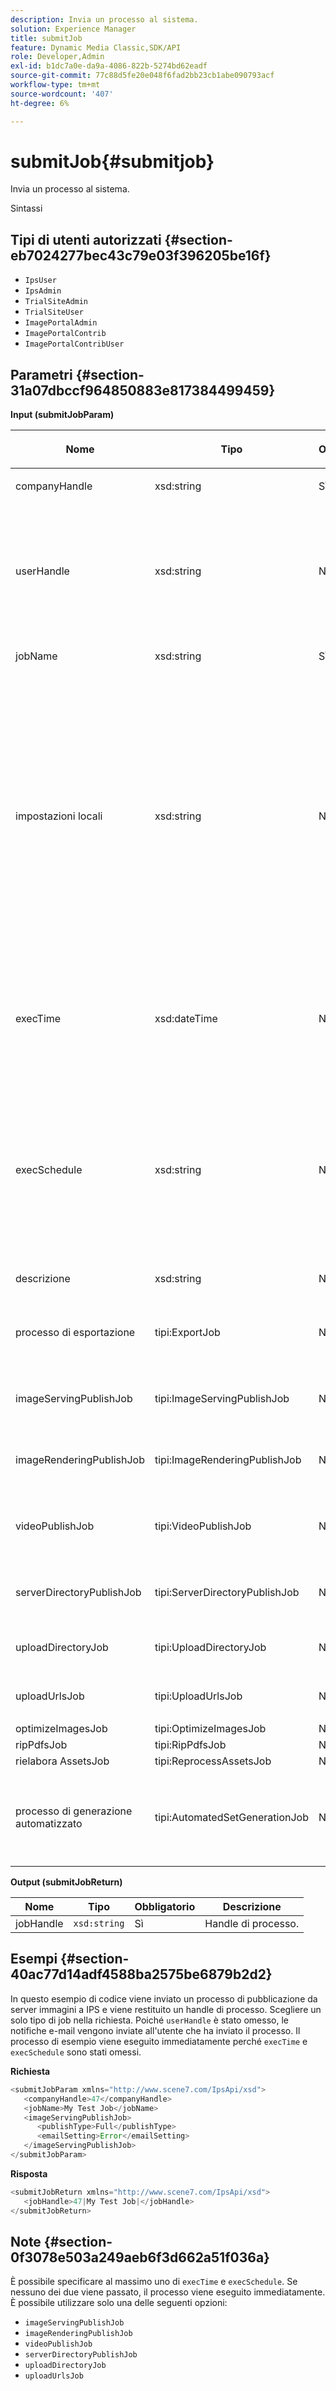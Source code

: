 ```yaml
---
description: Invia un processo al sistema.
solution: Experience Manager
title: submitJob
feature: Dynamic Media Classic,SDK/API
role: Developer,Admin
exl-id: b1dc7a0e-da9a-4086-822b-5274bd62eadf
source-git-commit: 77c88d5fe20e048f6fad2bb23cb1abe090793acf
workflow-type: tm+mt
source-wordcount: '407'
ht-degree: 6%

---
```


# submitJob{#submitjob}

Invia un processo al sistema.

Sintassi

## Tipi di utenti autorizzati {#section-eb7024277bec43c79e03f396205be16f}

* `IpsUser`
* `IpsAdmin`
* `TrialSiteAdmin`
* `TrialSiteUser`
* `ImagePortalAdmin`
* `ImagePortalContrib`
* `ImagePortalContribUser`

## Parametri {#section-31a07dbccf964850883e817384499459}

**Input (submitJobParam)**

<table id="table_9CB1F668E036422E8CE4E0BBA42EC44C"> 
 <thead> 
  <tr> 
   <th colname="col1" class="entry"> <p>Nome </p> </th> 
   <th colname="col2" class="entry"> <p>Tipo </p> </th> 
   <th colname="col3" class="entry"> <p>Obbligatorio </p> </th> 
   <th colname="col4" class="entry"> <p>Descrizione </p> </th> 
  </tr> 
 </thead>
 <tbody> 
  <tr> 
   <td colname="col1"> <span class="codeph"> <span class="varname"> companyHandle</span> </span> </td> 
   <td colname="col2"> <span class="codeph"> xsd:string</span> </td> 
   <td colname="col3"> Sì </td> 
   <td colname="col4"> <p>Gestore azienda. </p> </td> 
  </tr> 
  <tr> 
   <td colname="col1"> <span class="codeph"> <span class="varname"> userHandle</span> </span> </td> 
   <td colname="col2"> <span class="codeph"> xsd:string</span> </td> 
   <td colname="col3"> No </td> 
   <td colname="col4"> <p>Gestisci per l’utente che ha inviato il processo. </p> <p> <p>Nota: il sistema invia un'e-mail all'utente specificato da <span class="codeph"> userHandle</span>. Se <span class="codeph"> userHandle</span> non viene fornito, la persona che ha inviato il processo riceve le e-mail. </p> </p> </td> 
  </tr> 
  <tr> 
   <td colname="col1"> <span class="codeph"> <span class="varname"> jobName</span> </span> </td> 
   <td colname="col2"> <span class="codeph"> xsd:string</span> </td> 
   <td colname="col3"> Sì </td> 
   <td colname="col4"> <p>Nome processo. </p> </td> 
  </tr> 
  <tr> 
   <td colname="col1"> <span class="codeph"> <span class="varname"> impostazioni locali</span> </span> </td> 
   <td colname="col2"> <span class="codeph"> xsd:string</span> </td> 
   <td colname="col3"> No </td> 
   <td colname="col4"> <p>La lingua utilizzata per i dettagli del registro di processo e la localizzazione delle e-mail. </p> <p>Le impostazioni internazionali sono specificate come <span class="codeph"> &lt;codice_lingua&gt;</span> e <span class="codeph"> [&lt;codice_paese&gt;]</span>, dove il codice della lingua è un codice a due lettere minuscole come specificato dallo standard ISO-639 e il codice paese facoltativo è un codice a due lettere maiuscole come specificato dallo standard ISO-3166. Ad esempio, la stringa della lingua inglese (Stati Uniti) sarà: en-US. </p> </td> 
  </tr> 
  <tr> 
   <td colname="col1"> <span class="codeph"> <span class="varname"> execTime</span> </span> </td> 
   <td colname="col2"> <span class="codeph"> xsd:dateTime</span> </td> 
   <td colname="col3"> No </td> 
   <td colname="col4"> <p>Data e ora di esecuzione del processo. </p> <p>Nota: specifica il fuso orario con la richiesta. I fusi orari vengono regolati in base al fuso orario del server IPS di destinazione. </p> </td> 
  </tr> 
  <tr> 
   <td colname="col1"> <span class="codeph"> <span class="varname"> execSchedule</span> </span> </td> 
   <td colname="col2"> <span class="codeph"> xsd:string</span> </td> 
   <td colname="col3"> No </td> 
   <td colname="col4"> <p>Determina quando eseguire il processo. </p> <p> Può essere una stringa cron</span> <span class="codeph"> che esegue il processo su base periodica. </p> <p>La pianificazione è sempre relativa al fuso orario locale del server. Consulta la documentazione IPS per il formato di pianificazione personalizzato. </p> </td> 
  </tr> 
  <tr> 
   <td colname="col1"> <span class="codeph"> <span class="varname"> descrizione</span> </span> </td> 
   <td colname="col2"> <span class="codeph"> xsd:string</span> </td> 
   <td colname="col3"> No </td> 
   <td colname="col4"> <p>Descrizione del processo. </p> </td> 
  </tr> 
  <tr> 
   <td colname="col1"> <span class="codeph"> <span class="varname"> processo di esportazione</span> </span> </td> 
   <td colname="col2"> <span class="codeph"> tipi:ExportJob</span> </td> 
   <td colname="col3"> No </td> 
   <td colname="col4"> <p>Esporta i file caricati in precedenza. </p> <p>Vedere <a href="../../../types/c-data-types/r-exportjob.md#reference-1ce423f7b2d54507b90b67233c588665" format="dita" scope="local"> ExportJob</a>. </p> </td> 
  </tr> 
  <tr> 
   <td colname="col1"> <span class="codeph"> <span class="varname"> imageServingPublishJob</span> </span> </td> 
   <td colname="col2"> <span class="codeph"> tipi:ImageServingPublishJob</span> </td> 
   <td colname="col3"> No </td> 
   <td colname="col4"> <p>Dettagli di un processo di pubblicazione di server immagini. </p> </td> 
  </tr> 
  <tr> 
   <td colname="col1"> <span class="codeph"> <span class="varname"> imageRenderingPublishJob</span> </span> </td> 
   <td colname="col2"> <span class="codeph"> tipi:ImageRenderingPublishJob</span> </td> 
   <td colname="col3"> No </td> 
   <td colname="col4"> <p>Dettagli per un processo di pubblicazione di rendering immagini. </p> </td> 
  </tr> 
  <tr> 
   <td colname="col1"> <span class="codeph"> <span class="varname"> videoPublishJob</span> </span> </td> 
   <td colname="col2"> <span class="codeph"> tipi:VideoPublishJob</span> </td> 
   <td colname="col3"> No </td> 
   <td colname="col4"> <p>Dettagli di un processo di pubblicazione video. </p> <p>Vedi <a href="../../../types/c-data-types/r-video-publish-job.md#reference-e99e60d38fe94a07914eefcd7beef2e0" format="dita" scope="local"> VideoPublishJob</a>. </p> </td> 
  </tr> 
  <tr> 
   <td colname="col1"> <span class="codeph"> <span class="varname"> serverDirectoryPublishJob</span> </span> </td> 
   <td colname="col2"> <span class="codeph"> tipi:ServerDirectoryPublishJob</span> </td> 
   <td colname="col3"> No </td> 
   <td colname="col4"> <p>Dettagli di un processo di pubblicazione di directory server. </p> </td> 
  </tr> 
  <tr> 
   <td colname="col1"> <span class="codeph"> <span class="varname"> uploadDirectoryJob</span> </span> </td> 
   <td colname="col2"> <span class="codeph"> tipi:UploadDirectoryJob</span> </td> 
   <td colname="col3"> No </td> 
   <td colname="col4"> <p>Dettagli di un processo di caricamento directory. </p> </td> 
  </tr> 
  <tr> 
   <td colname="col1"> <span class="codeph"> <span class="varname"> uploadUrlsJob</span> </span> </td> 
   <td colname="col2"> <span class="codeph"> tipi:UploadUrlsJob</span> </td> 
   <td colname="col3"> No </td> 
   <td colname="col4"> <p>Dettagli di un processo URL di caricamento. </p> </td> 
  </tr> 
  <tr> 
   <td colname="col1"> <span class="codeph"> <span class="varname"> optimizeImagesJob</span> </span> </td> 
   <td colname="col2"> <span class="codeph"> tipi:OptimizeImagesJob</span> </td> 
   <td colname="col3"> No </td> 
   <td colname="col4"> <p> </p> </td> 
  </tr> 
  <tr> 
   <td colname="col1"> <span class="codeph"> <span class="varname"> ripPdfsJob</span> </span> </td> 
   <td colname="col2"> <span class="codeph"> tipi:RipPdfsJob</span> </td> 
   <td colname="col3"> No </td> 
   <td colname="col4"> <p> </p> </td> 
  </tr> 
  <tr> 
   <td colname="col1"> <span class="codeph"> <span class="varname"> rielabora AssetsJob</span> </span> </td> 
   <td colname="col2"> <span class="codeph"> tipi:ReprocessAssetsJob</span> </td> 
   <td colname="col3"> No </td> 
   <td colname="col4"> <p> </p> </td> 
  </tr> 
  <tr> 
   <td colname="col1"> <span class="codeph"> <span class="varname"> processo di generazione automatizzato</span> </span> </td> 
   <td colname="col2"> <span class="codeph"> tipi:AutomatedSetGenerationJob</span> </td> 
   <td colname="col3"> No </td> 
   <td colname="col4"> <p>Elabora un elenco di risorse in set utilizzando gli script per set automatizzati. </p> <p>Vedere <a href="../../../types/c-data-types/r-automated-set-generation-job.md#reference-ab0b3c5408eb41b98c49898b2197cf5a" format="dita" scope="local"> AutomatedSetGenerationJob</a>. </p> </td> 
  </tr> 
 </tbody> 
</table>

**Output (submitJobReturn)**

| Nome | Tipo | Obbligatorio | Descrizione |
|---|---|---|---|
| jobHandle | `xsd:string` | Sì | Handle di processo. |

## Esempi {#section-40ac77d14adf4588ba2575be6879b2d2}

In questo esempio di codice viene inviato un processo di pubblicazione da server immagini a IPS e viene restituito un handle di processo. Scegliere un solo tipo di job nella richiesta. Poiché `userHandle` è stato omesso, le notifiche e-mail vengono inviate all&#39;utente che ha inviato il processo. Il processo di esempio viene eseguito immediatamente perché `execTime` e `execSchedule` sono stati omessi.

**Richiesta**

```java
<submitJobParam xmlns="http://www.scene7.com/IpsApi/xsd">
   <companyHandle>47</companyHandle>
   <jobName>My Test Job</jobName>
   <imageServingPublishJob>
      <publishType>Full</publishType>
      <emailSetting>Error</emailSetting>
   </imageServingPublishJob>
</submitJobParam>
```

**Risposta**

```java
<submitJobReturn xmlns="http://www.scene7.com/IpsApi/xsd">
   <jobHandle>47|My Test Job|</jobHandle>
</submitJobReturn>
```

## Note {#section-0f3078e503a249aeb6f3d662a51f036a}

È possibile specificare al massimo uno di `execTime` e `execSchedule`. Se nessuno dei due viene passato, il processo viene eseguito immediatamente. È possibile utilizzare solo una delle seguenti opzioni:

* `imageServingPublishJob`
* `imageRenderingPublishJob`
* `videoPublishJob`
* `serverDirectoryPublishJob`
* `uploadDirectoryJob`
* `uploadUrlsJob`
